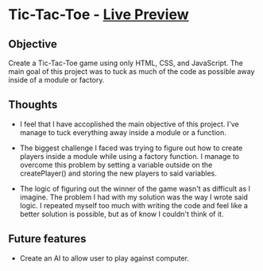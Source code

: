 # Tic-Tac-Toe - [Live Preview](https://robisonwebdev.github.io/Tic-Tac-Toe/)

## Objective
Create a Tic-Tac-Toe game using only HTML, CSS, and JavaScript. The main goal of this project was to tuck
as much of the code as possible away inside of a module or factory.

## Thoughts
- I feel that I have accoplished the main objective of this project. I've manage to tuck everything away inside a module or
a function.

- The biggest challenge I faced was trying to figure out how to create players inside a module while using a factory function. I 
manage to overcome this problem by setting a variable outside on the createPlayer() and storing the new players to said variables.

- The logic of figuring out the winner of the game wasn't as difficult as I imagine. The problem I had with my solution was the way I wrote 
said logic. I repeated myself too much with writing the code and feel like a better solution is possible, but as of know I couldn't think of it.

## Future features
- Create an AI to allow user to play against computer.